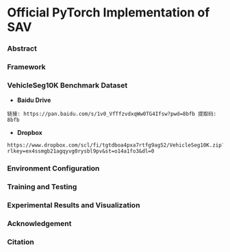 # Official PyTorch Implementation of SAV 




### Abstract 




### Framework 





### VehicleSeg10K Benchmark Dataset 

* **Baidu Drive**
```
链接: https://pan.baidu.com/s/1v0_VfTfzvdxqWw0TG4Ifsw?pwd=8bfb 提取码: 8bfb
```

* **Dropbox**
```
https://www.dropbox.com/scl/fi/tgtdboa4pxa7rtfg9ag52/VehicleSeg10K.zip?rlkey=ex4ssmgb21agqyvg0rysbl9pv&st=o14a1fo3&dl=0
```


### Environment Configuration 



### Training and Testing 



### Experimental Results and Visualization 



### Acknowledgement 



### Citation 
```
```









